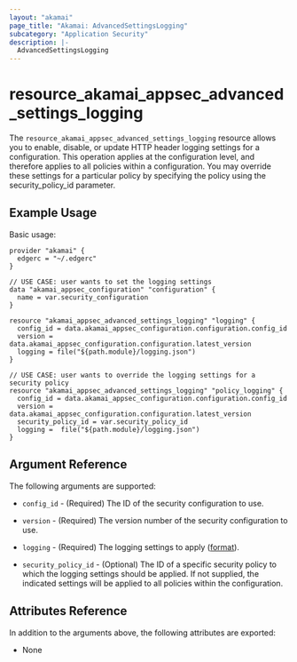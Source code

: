 ```yaml
---
layout: "akamai"
page_title: "Akamai: AdvancedSettingsLogging"
subcategory: "Application Security"
description: |-
  AdvancedSettingsLogging
---
```


# resource_akamai_appsec_advanced_settings_logging

The `resource_akamai_appsec_advanced_settings_logging` resource allows you to enable, disable, or update HTTP header logging settings for a configuration. This operation applies at the configuration level, and therefore applies to all policies within a configuration. You may override these settings for a particular policy by specifying the policy using the security_policy_id parameter.

## Example Usage

Basic usage:

```hcl
provider "akamai" {
  edgerc = "~/.edgerc"
}

// USE CASE: user wants to set the logging settings
data "akamai_appsec_configuration" "configuration" {
  name = var.security_configuration
}

resource "akamai_appsec_advanced_settings_logging" "logging" {
  config_id = data.akamai_appsec_configuration.configuration.config_id
  version = data.akamai_appsec_configuration.configuration.latest_version
  logging = file("${path.module}/logging.json")
}

// USE CASE: user wants to override the logging settings for a security policy
resource "akamai_appsec_advanced_settings_logging" "policy_logging" {
  config_id = data.akamai_appsec_configuration.configuration.config_id
  version = data.akamai_appsec_configuration.configuration.latest_version
  security_policy_id = var.security_policy_id
  logging =  file("${path.module}/logging.json")
}
```

## Argument Reference

The following arguments are supported:

* `config_id` - (Required) The ID of the security configuration to use.

* `version` - (Required) The version number of the security configuration to use.

* `logging` - (Required) The logging settings to apply ([format](https://developer.akamai.com/api/cloud_security/application_security/v1.html#puthttpheaderloggingforaconfiguration)).

* `security_policy_id` - (Optional) The ID of a specific security policy to which the logging settings should be applied. If not supplied, the indicated settings will be applied to all policies within the configuration.

## Attributes Reference

In addition to the arguments above, the following attributes are exported:

* None

